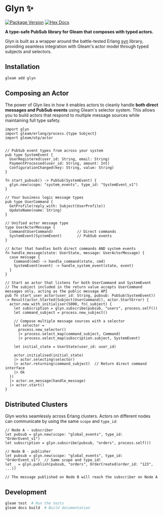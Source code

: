 # Glyn ✨

[![Package Version](https://img.shields.io/hexpm/v/glyn)](https://hex.pm/packages/glyn)
[![Hex Docs](https://img.shields.io/badge/hex-docs-ffaff3)](https://hexdocs.pm/glyn/)

**A type-safe PubSub library for Gleam that composes with typed actors.**

Glyn is built as a wrapper around the battle-tested Erlang [syn](https://github.com/ostinelli/syn) library, providing seamless integration with Gleam's actor model through typed subjects and selectors.

## Installation

```sh
gleam add glyn
```

## Composing an Actor

The power of Glyn lies in how it enables actors to cleanly handle **both direct messages and PubSub events** using Gleam's selector system. This allows you to build actors that respond to multiple message sources while maintaining full type safety.

```gleam
import glyn
import gleam/erlang/process.{type Subject}
import gleam/otp/actor


// PubSub event types from across your system
pub type SystemEvent {
  UserRegistered(user_id: String, email: String)
  PaymentProcessed(user_id: String, amount: Int)
  ConfigurationChanged(key: String, value: String)
}

fn start_pubsub() -> PubSub(SystemEvent) {
  glyn.new(scope: "system_events", type_id: "SystemEvent_v1")
}

// Your business logic message types
pub type UserCommand {
  GetProfile(reply_with: Subject(UserProfile))
  UpdateName(name: String)
}

// Unified actor message type
type UserActorMessage {
  Command(UserCommand)           // Direct commands
  SystemEvent(SystemEvent)       // PubSub events
}

// Actor that handles both direct commands AND system events
fn handle_message(state: UserState, message: UserActorMessage) {
  case message {
    Command(cmd) -> handle_command(state, cmd)
    SystemEvent(event) -> handle_system_event(state, event)
  }
}

// Start an actor that listens for both UserCommand and SystemEvent
// The subject included in the return value accepts UserCommand messages only, acting as the public message API
pub fn start_user_actor(user_id: String, pubsub: PubSub(SystemEvent)) -> Result(actor.Started(Subject(UserCommand)), actor.StartError) {
  actor.new_with_initialiser(5000, fn(_subject) {
    let subscription = glyn.subscribe(pubsub, "users", process.self())
    let command_subject = process.new_subject()

    // Compose multiple message sources with a selector
    let selector =
      process.new_selector()
      |> process.select_map(command_subject, Command)
      |> process.select_map(subscription.subject, SystemEvent)

    let initial_state = UserState(user_id: user_id)

    actor.initialised(initial_state)
    |> actor.selecting(selector)
    |> actor.returning(command_subject)  // Return direct command interface
    |> Ok
  })
  |> actor.on_message(handle_message)
  |> actor.start()
}
```

## Distributed Clusters

Glyn works seamlessly across Erlang clusters. Actors on different nodes can communicate by using the same `scope` and `type_id`:

```gleam
// Node A - subscriber
let pubsub = glyn.new(scope: "global_events", type_id: "OrderEvent_v1")
let subscription = glyn.subscribe(pubsub, "orders", process.self())

// Node B - publisher
let pubsub = glyn.new(scope: "global_events", type_id: "OrderEvent_v1")  // Same scope and type_id!
let _ = glyn.publish(pubsub, "orders", OrderCreated(order_id: "123", ...))

// The message published on Node B will reach the subscriber on Node A
```

## Development

```sh
gleam test  # Run the tests
gleam docs build  # Build documentation
```

